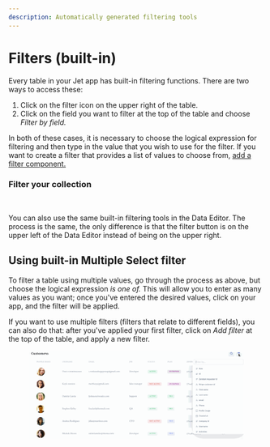 ```yaml
---
description: Automatically generated filtering tools
---
```


# Filters (built-in)

Every table in your Jet app has built-in filtering functions. There are two ways to access these:

1. Click on the filter icon on the upper right of the table.
2. Click on the field you want to filter at the top of the table and choose _Filter by field._

In both of these cases, it is necessary to choose the logical expression for filtering and then type in the value that you wish to use for the filter. If you want to create a filter that provides a list of values to choose from, [add a filter component.](https://docs.jetadmin.io/user-guide/design-and-structure/components/filters)

### Filter your collection

<figure><img src="../../../../../.gitbook/assets/Untitled.gif" alt=""><figcaption></figcaption></figure>

You can also use the same built-in filtering tools in the Data Editor. The process is the same, the only difference is that the filter button is on the upper left of the Data Editor instead of being on the upper right.

## Using built-in Multiple Select filter

To filter a table using multiple values, go through the process as above, but choose the logical expression _is one of._ This will allow you to enter as many values as you want; once you've entered the desired values, click on your app, and the filter will be applied.

If you want to use multiple filters (filters that relate to different fields), you can also do that: after you've applied your first filter, click on _Add filter_ at the top of the table, and apply a new filter.

<figure><img src="../../../../../.gitbook/assets/Untitled2.gif" alt=""><figcaption></figcaption></figure>
